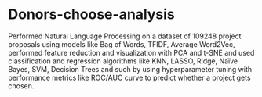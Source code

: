 # Donors-choose-analysis
Performed Natural Language Processing on a dataset of 109248 project proposals using models like Bag of Words, TFIDF, Average Word2Vec, performed feature reduction and visualization with PCA and t-SNE and used classification and regression algorithms like KNN, LASSO, Ridge, Naïve Bayes, SVM, Decision Trees and such by using hyperparameter tuning with performance metrics like ROC/AUC curve to predict whether a project gets chosen. 
